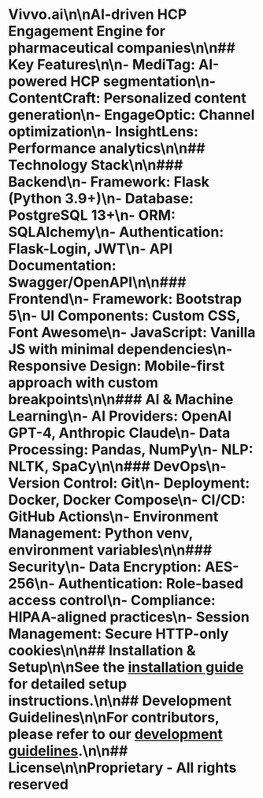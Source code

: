 # Vivvo.ai\n\nAI-driven HCP Engagement Engine for pharmaceutical companies\n\n## Key Features\n\n- MediTag: AI-powered HCP segmentation\n- ContentCraft: Personalized content generation\n- EngageOptic: Channel optimization\n- InsightLens: Performance analytics\n\n## Technology Stack\n\n### Backend\n- **Framework**: Flask (Python 3.9+)\n- **Database**: PostgreSQL 13+\n- **ORM**: SQLAlchemy\n- **Authentication**: Flask-Login, JWT\n- **API Documentation**: Swagger/OpenAPI\n\n### Frontend\n- **Framework**: Bootstrap 5\n- **UI Components**: Custom CSS, Font Awesome\n- **JavaScript**: Vanilla JS with minimal dependencies\n- **Responsive Design**: Mobile-first approach with custom breakpoints\n\n### AI & Machine Learning\n- **AI Providers**: OpenAI GPT-4, Anthropic Claude\n- **Data Processing**: Pandas, NumPy\n- **NLP**: NLTK, SpaCy\n\n### DevOps\n- **Version Control**: Git\n- **Deployment**: Docker, Docker Compose\n- **CI/CD**: GitHub Actions\n- **Environment Management**: Python venv, environment variables\n\n### Security\n- **Data Encryption**: AES-256\n- **Authentication**: Role-based access control\n- **Compliance**: HIPAA-aligned practices\n- **Session Management**: Secure HTTP-only cookies\n\n## Installation & Setup\n\nSee the [installation guide](./docs/installation.md) for detailed setup instructions.\n\n## Development Guidelines\n\nFor contributors, please refer to our [development guidelines](./docs/development.md).\n\n## License\n\nProprietary - All rights reserved
